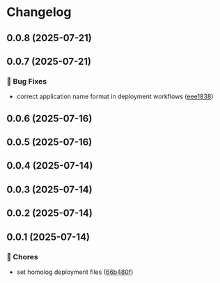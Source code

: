 # Changelog

## 0.0.8 (2025-07-21)

## 0.0.7 (2025-07-21)

### 🐛 Bug Fixes

* correct application name format in deployment workflows ([eee1838](https://github.com/oondemand/meus-apps-frontend/commit/eee183865af3a2f4d20365f6b6ce3692f20b85a2))

## 0.0.6 (2025-07-16)

## 0.0.5 (2025-07-16)

## 0.0.4 (2025-07-14)

## 0.0.3 (2025-07-14)

## 0.0.2 (2025-07-14)

## 0.0.1 (2025-07-14)

### 🔧 Chores

* set homolog deployment files ([66b480f](https://github.com/oondemand/meus-apps-frontend/commit/66b480f164930f28af3aa5260e6553a82ab47a46))
